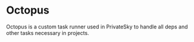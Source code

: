 # Octopus
Octopus is a custom task runner used in PrivateSky to handle all deps and other tasks necessary in projects.

